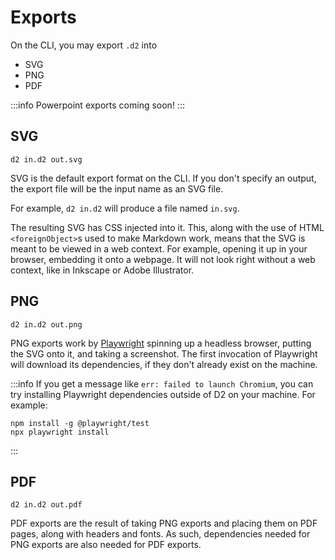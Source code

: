 # Exports

On the CLI, you may export `.d2` into
- SVG
- PNG
- PDF

:::info
Powerpoint exports coming soon!
:::

## SVG

```shell
d2 in.d2 out.svg
```

SVG is the default export format on the CLI. If you don't specify an output, the export
file will be the input name as an SVG file.

For example, `d2 in.d2` will produce a file named `in.svg`.

The resulting SVG has CSS injected into it. This, along with the use of HTML
`<foreignObject>`s used to make Markdown work, means that the SVG is meant to be viewed in
a web context. For example, opening it up in your browser, embedding it onto a webpage. It
will not look right without a web context, like in Inkscape or Adobe Illustrator.

## PNG

```shell
d2 in.d2 out.png
```

PNG exports work by [Playwright](https://github.com/microsoft/playwright) spinning up a
headless browser, putting the SVG onto it, and taking a screenshot. The first invocation
of Playwright will download its dependencies, if they don't already exist on the machine.

:::info
If you get a message like `err: failed to launch Chromium`, you can try installing
Playwright dependencies outside of D2 on your machine. For example:

```
npm install -g @playwright/test
npx playwright install
```
:::

## PDF

```shell
d2 in.d2 out.pdf
```

PDF exports are the result of taking PNG exports and placing them on PDF pages, along with
headers and fonts. As such, dependencies needed for PNG exports are also needed for PDF
exports.
